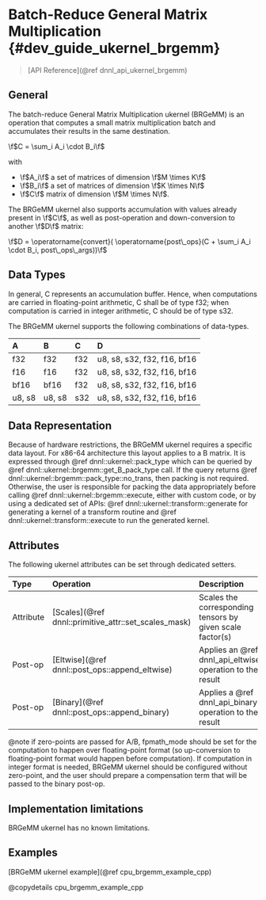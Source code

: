 Batch-Reduce General Matrix Multiplication {#dev_guide_ukernel_brgemm}
=======================================

>
> [API Reference](@ref dnnl_api_ukernel_brgemm)
>


## General

The batch-reduce General Matrix Multiplication ukernel (BRGeMM) is an operation
that computes a small matrix multiplication batch and accumulates their results
in the same destination.

\f$C = \sum_i A_i \cdot B_i\f$

with
- \f$A_i\f$ a set of matrices of dimension \f$M \times K\f$
- \f$B_i\f$ a set of matrices of dimension \f$K \times N\f$
- \f$C\f$ matrix of dimension \f$M \times N\f$.

The BRGeMM ukernel also supports accumulation with values already present in
\f$C\f$, as well as post-operation and down-conversion to another \f$D\f$
matrix:

\f$D = \operatorname{convert}( \operatorname{post\_ops}(C + \sum_i A_i \cdot B_i, post\_ops\_args))\f$

## Data Types

In general, C represents an accumulation buffer. Hence, when computations are
carried in floating-point arithmetic, C shall be of type f32; when computation
is carried in integer arithmetic, C should be of type s32.

The BRGeMM ukernel supports the following combinations of data-types.

| A      | B      | C   | D                           |
|:-------|:-------|:----|:----------------------------|
| f32    | f32    | f32 | u8, s8, s32, f32, f16, bf16 |
| f16    | f16    | f32 | u8, s8, s32, f32, f16, bf16 |
| bf16   | bf16   | f32 | u8, s8, s32, f32, f16, bf16 |
| u8, s8 | u8, s8 | s32 | u8, s8, s32, f32, f16, bf16 |

## Data Representation

Because of hardware restrictions, the BRGeMM ukernel requires a specific data
layout. For x86-64 architecture this layout applies to a B matrix. It is
expressed through @ref dnnl::ukernel::pack_type which can be queried by
@ref dnnl::ukernel::brgemm::get_B_pack_type call. If the query returns
@ref dnnl::ukernel::brgemm::pack_type::no_trans, then packing is not required.
Otherwise, the user is responsible for packing the data appropriately before
calling @ref dnnl::ukernel::brgemm::execute, either with custom code, or by
using a dedicated set of APIs: @ref dnnl::ukernel::transform::generate for
generating a kernel of a transform routine and
@ref dnnl::ukernel::transform::execute to run the generated kernel.

## Attributes

The following ukernel attributes can be set through dedicated setters.

| Type      | Operation                                                  | Description                                               | Restrictions                        |
|:----------|:-----------------------------------------------------------|:----------------------------------------------------------|:------------------------------------|
| Attribute | [Scales](@ref dnnl::primitive_attr::set_scales_mask)       | Scales the corresponding tensors by given scale factor(s) |                                     |
| Post-op   | [Eltwise](@ref dnnl::post_ops::append_eltwise)             | Applies an @ref dnnl_api_eltwise operation to the result  |                                     |
| Post-op   | [Binary](@ref dnnl::post_ops::append_binary)               | Applies a @ref dnnl_api_binary operation to the result    | General binary post-op restrictions |


@note if zero-points are passed for A/B, fpmath_mode should be set for the
computation to happen over floating-point format (so up-conversion to
floating-point format would happen before computation). If computation in
integer format is needed, BRGeMM ukernel should be configured without
zero-point, and the user should prepare a compensation term that will be passed
to the binary post-op.

## Implementation limitations

BRGeMM ukernel has no known limitations.

## Examples

[BRGeMM ukernel example](@ref cpu_brgemm_example_cpp)

@copydetails cpu_brgemm_example_cpp
